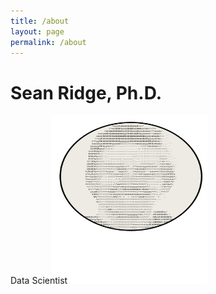 ```yaml
---
title: /about
layout: page
permalink: /about
---
```

# Sean Ridge, Ph.D.
Data Scientist
<img src="/assets/avatar.svg" alt="image" width="250" height="270" style="position:relative; left:-30px; top:0px; z-index: -1;" />


